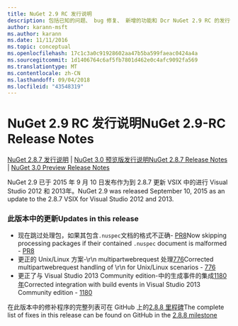 ```yaml
---
title: NuGet 2.9 RC 发行说明
description: 包括已知的问题、 bug 修复、 新增的功能和 Dcr NuGet 2.9 RC 的发行说明。
author: karann-msft
ms.author: karann
ms.date: 11/11/2016
ms.topic: conceptual
ms.openlocfilehash: 17c1c3a0c91928602aa47b5ba599faeac0424a4a
ms.sourcegitcommit: 1d1406764c6af5fb7801d462e0c4afc9092fa569
ms.translationtype: MT
ms.contentlocale: zh-CN
ms.lasthandoff: 09/04/2018
ms.locfileid: "43548319"
---
```

# <a name="nuget-29-rc-release-notes"></a><span data-ttu-id="b80da-103">NuGet 2.9 RC 发行说明</span><span class="sxs-lookup"><span data-stu-id="b80da-103">NuGet 2.9-RC Release Notes</span></span>

<span data-ttu-id="b80da-104">[NuGet 2.8.7 发行说明](../release-notes/nuget-2.8.7.md) | [NuGet 3.0 预览版发行说明](../release-notes/nuget-3.0-preview.md)</span><span class="sxs-lookup"><span data-stu-id="b80da-104">[NuGet 2.8.7 Release Notes](../release-notes/nuget-2.8.7.md) | [NuGet 3.0 Preview Release Notes](../release-notes/nuget-3.0-preview.md)</span></span>

<span data-ttu-id="b80da-105">NuGet 2.9 已于 2015 年 9 月 10 日发布作为到 2.8.7 更新 VSIX 中的进行 Visual Studio 2012 和 2013年。</span><span class="sxs-lookup"><span data-stu-id="b80da-105">NuGet 2.9 was released September 10, 2015 as an update to the 2.8.7 VSIX for Visual Studio 2012 and 2013.</span></span>

### <a name="updates-in-this-release"></a><span data-ttu-id="b80da-106">此版本中的更新</span><span class="sxs-lookup"><span data-stu-id="b80da-106">Updates in this release</span></span>

* <span data-ttu-id="b80da-107">现在跳过处理包，如果其包含`.nuspec`文档的格式不正确- [PR8](https://github.com/NuGet/NuGet2/pull/8)</span><span class="sxs-lookup"><span data-stu-id="b80da-107">Now skipping processing packages if their contained `.nuspec` document is malformed - [PR8](https://github.com/NuGet/NuGet2/pull/8)</span></span>
* <span data-ttu-id="b80da-108">更正的 Unix/Linux 方案-\r\n multipartwebrequest 处理[776](https://github.com/NuGet/Home/issues/776)</span><span class="sxs-lookup"><span data-stu-id="b80da-108">Corrected multipartwebrequest handling of \r\n for Unix/Linux scenarios - [776](https://github.com/NuGet/Home/issues/776)</span></span>
* <span data-ttu-id="b80da-109">更正了与 Visual Studio 2013 Community edition-中的生成事件的集成[1180年](https://github.com/NuGet/Home/issues/1180)</span><span class="sxs-lookup"><span data-stu-id="b80da-109">Corrected integration with build events in Visual Studio 2013 Community edition - [1180](https://github.com/NuGet/Home/issues/1180)</span></span>


<span data-ttu-id="b80da-110">在此版本中的修补程序的完整列表可在 GitHub 上的[2.8.8 里程碑](https://github.com/NuGet/Home/issues?q=milestone%3A2.8.8+is%3Aclosed)</span><span class="sxs-lookup"><span data-stu-id="b80da-110">The complete list of fixes in this release can be found on GitHub in the [2.8.8 milestone](https://github.com/NuGet/Home/issues?q=milestone%3A2.8.8+is%3Aclosed)</span></span>

